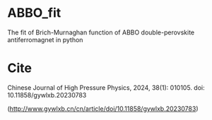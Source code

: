 # ABBO_fit
The fit of Brich-Murnaghan function of ABBO double-perovskite antiferromagnet in python

# Cite

Chinese Journal of High Pressure Physics, 2024, 38(1): 010105. doi: 10.11858/gywlxb.20230783

(http://www.gywlxb.cn/cn/article/doi/10.11858/gywlxb.20230783)
